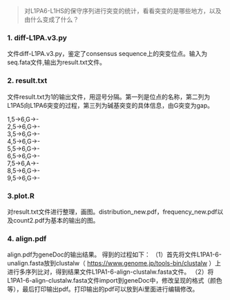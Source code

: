 > 对L1PA6-L1HS的保守序列进行突变的统计，看看突变的是哪些地方，以及由什么变成了什么？

### 1. diff-L1PA.v3.py

文件diff-L1PA.v3.py，鉴定了consensus sequence上的突变位点。输入为seq.fata文件,输出为result.txt文件。

### 2. result.txt
文件result.txt为1的输出文件，用逗号分隔。第一列是位点的名称，第二列为L1PA5向L1PA6突变的过程，第三列为碱基突变的具体信息，由G突变为gap。

1,5->6,G->-  
2,5->6,G->-  
3,5->6,G->-  
4,5->6,G->-  
5,5->6,G->-  
6,5->6,G->-  
7,5->6,A->-  
8,5->6,G->-  
9,5->6,G->-  

### 3.plot.R
对result.txt文件进行整理，画图。distribution_new.pdf，frequency_new.pdf以及count2.pdf为基本的输出的图。

### 4. align.pdf
align.pdf为geneDoc的输出结果。
得到的过程如下：
（1）首先将文件L1PA1-6-unalign.fasta放到clustalw（ https://www.genome.jp/tools-bin/clustalw ）上进行多序列比对，得到结果文件L1PA1-6-align-clustalw.fasta文件。
（2）将L1PA1-6-align-clustalw.fasta文件import到geneDoc中，修改呈现的格式（颜色等），最后打印输出pdf。打印输出的pdf可以放到Ai里面进行编辑修改。
